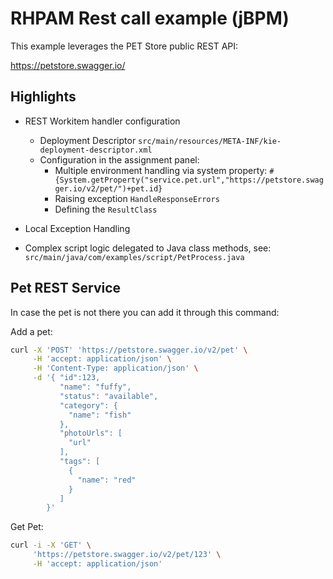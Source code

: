 RHPAM Rest call example (jBPM)
=====================================

This example leverages the PET Store public REST API:

https://petstore.swagger.io/

Highlights
-------------------------------------

- REST Workitem handler configuration

  - Deployment Descriptor `src/main/resources/META-INF/kie-deployment-descriptor.xml`
  - Configuration in the assignment panel:
      - Multiple environment handling via system property: `#{System.getProperty("service.pet.url","https://petstore.swagger.io/v2/pet/")+pet.id}`
      - Raising exception `HandleResponseErrors`
      - Defining the `ResultClass`

- Local Exception Handling

- Complex script logic delegated to Java class methods, see: `src/main/java/com/examples/script/PetProcess.java`

Pet REST Service
-------------------------------------

In case the pet is not there you can add it through this command:

Add a pet:

```sh
curl -X 'POST' 'https://petstore.swagger.io/v2/pet' \
     -H 'accept: application/json' \
     -H 'Content-Type: application/json' \
     -d '{ "id":123,
           "name": "fuffy",
           "status": "available",
           "category": {
             "name": "fish"
           },
           "photoUrls": [
             "url"
           ],
           "tags": [
             {
               "name": "red"
             }
           ]
        }'
```

Get Pet:

```sh
curl -i -X 'GET' \
     'https://petstore.swagger.io/v2/pet/123' \
     -H 'accept: application/json'
```